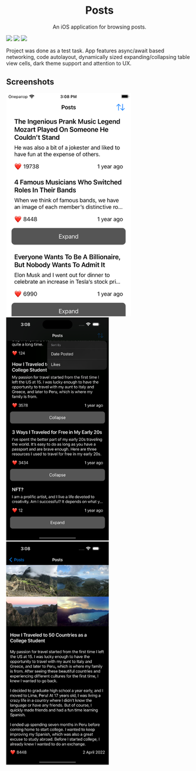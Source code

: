 <h1 align="center">Posts</h1>
<p align="center">An iOS application for browsing posts.</p>

![](https://img.shields.io/badge/platform-iOS-000000?style=flat&logo=apple&logoColor=white)
![](https://img.shields.io/badge/minimum%20OS-iOS%2014-blueviolet?style=flat&logo=apple&logoColor=white)
![](https://img.shields.io/badge/Swift%205.8-FA7343?style=flat&logo=swift&logoColor=white)

Project was done as a test task. 
App features async/await based networking, code autolayout, dynamically sized expanding/collapsing table view cells, dark theme support and attention to UX.

## Screenshots
<span>
    <img src=".github/screenshots/Posts (SE, light theme).png" alt="screenshots/Posts (SE, light theme)" height="600px">
</span>
<span>
    <img src=".github/screenshots/Posts (14 Pro Max, dark theme).png" alt="screenshots/Posts (14 Pro Max, dark theme)" height="600px">
</span>
<span>
    <img src=".github/screenshots/Post Detail (14 Pro Max, dark theme).png" alt="screenshots/Post Detail (14 Pro Max, dark theme)" height="600px">
</span>
